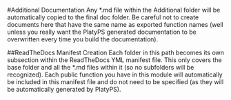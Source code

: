 #Additional Documentation
Any *.md file within the Additional folder will be automatically copied to the final doc folder. Be careful not to create documents here that have the same name as exported function names (well unless you really want the PlatyPS generated documentation to be overwritten every time you build the documentation).

##ReadTheDocs Manifest Creation
Each folder in this path becomes its own subsection within the ReadTheDocs YML manifest file. This only covers the base folder and all the *.md files within it (so no subfolders will be recognized). Each public function you have in this module will automatically be included in this manifest file and do not need to be specified (as they will be automatically generated by PlatyPS).
